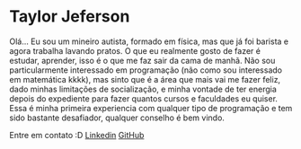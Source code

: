# Taylor Jeferson 
Olá... Eu sou  um mineiro autista, formado em física, mas que já foi barista e agora trabalha lavando pratos. O que eu realmente gosto de fazer é estudar, aprender, isso é o que me faz sair da cama de manhã. Não sou particularmente interessado em programação (não como sou interessado em matemática kkkk), mas sinto que é a área que mais vai me fazer feliz, dado minhas limitações de socialização, e minha vontade de ter energia depois do expediente para fazer quantos cursos e faculdades eu quiser.
Essa é minha primeira experiencia com qualquer tipo de programação e tem sido bastante desafiador, qualquer conselho é bem vindo.

Entre em contato :D
[Linkedin](https://www.linkedin.com/in/taylor-jeferson-alves-rodrigues-corr%C3%AAa-25697a1b3/)
[GitHub](https://github.com/tayjef)